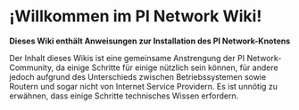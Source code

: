 # ¡Willkommen im PI Network Wiki!

**Dieses Wiki enthält Anweisungen zur Installation des PI Network-Knotens**

Der Inhalt dieses Wikis ist eine gemeinsame Anstrengung der PI Network-Community, da einige Schritte für einige nützlich sein können, für andere jedoch aufgrund des Unterschieds zwischen Betriebssystemen sowie Routern und sogar nicht von Internet Service Providern. Es ist unnötig zu erwähnen, dass einige Schritte technisches Wissen erfordern.